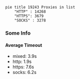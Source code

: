 
```mermaid
pie title 19243 Proxies in list
    "HTTP" : 14268
    "HTTPS": 3679
    "SOCKS" : 3278
```

### Some Info
#### Average Timeout

- mixed: 3.9s
- http: 1.9s
- https: 7.6s
- socks: 6.2s